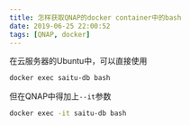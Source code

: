```yaml
---
title: 怎样获取QNAP的docker container中的bash
date: 2019-06-25 22:00:52
tags: [QNAP, docker]
---
```


在云服务器的Ubuntu中，可以直接使用
```bash
docker exec saitu-db bash
```

但在QNAP中得加上`--it`参数

```bash
docker exec -it saitu-db bash
```
